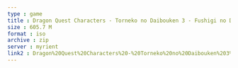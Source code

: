 ```yaml
---
type : game
title : Dragon Quest Characters - Torneko no Daibouken 3 - Fushigi no Dungeon (Japan)
size : 605.7 M
format : iso
archive : zip
server : myrient
link2 : Dragon%20Quest%20Characters%20-%20Torneko%20no%20Daibouken%203%20-%20Fushigi%20no%20Dungeon%20%28Japan%29
---
```

